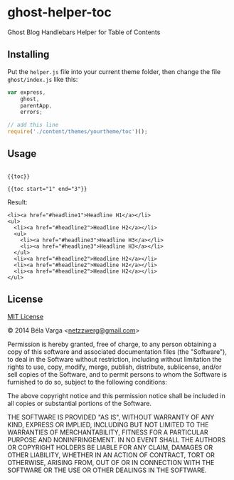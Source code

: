 ghost-helper-toc
================

Ghost Blog Handlebars Helper for Table of Contents


Installing
----------

Put the `helper.js` file into your current theme folder,
then change the file `ghost/index.js` like this:

```js
var express,
    ghost,
    parentApp,
    errors;

// add this line
require('./content/themes/yourtheme/toc')();

```


Usage
-----

```

{{toc}}

{{toc start="1" end="3"}}

```

Result:

```
<li><a href="#headline1">Headline H1</a></li>
<ul>
  <li><a href="#headline2">Headline H2</a></li>
  <ul>
    <li><a href="#headline3">Headline H3</a></li>
    <li><a href="#headline3">Headline H3</a></li>
  </ul>
  <li><a href="#headline2">Headline H2</a></li>
  <li><a href="#headline2">Headline H2</a></li>
  <li><a href="#headline2">Headline H2</a></li>
</ul>
```


License
-------

[MIT License](http://www.opensource.org/licenses/mit-license.php)

&copy; 2014 Béla Varga &lt;netzzwerg@gmail.com&gt;

Permission is hereby granted, free of charge, to any person obtaining a copy of this software and associated documentation files (the "Software"), to deal in the Software without restriction, including without limitation the rights to use, copy, modify, merge, publish, distribute, sublicense, and/or sell copies of the Software, and to permit persons to whom the Software is furnished to do so, subject to the following conditions:

The above copyright notice and this permission notice shall be included in all copies or substantial portions of the Software.

THE SOFTWARE IS PROVIDED "AS IS", WITHOUT WARRANTY OF ANY KIND, EXPRESS OR IMPLIED, INCLUDING BUT NOT LIMITED TO THE WARRANTIES OF MERCHANTABILITY, FITNESS FOR A PARTICULAR PURPOSE AND NONINFRINGEMENT. IN NO EVENT SHALL THE AUTHORS OR COPYRIGHT HOLDERS BE LIABLE FOR ANY CLAIM, DAMAGES OR OTHER LIABILITY, WHETHER IN AN ACTION OF CONTRACT, TORT OR OTHERWISE, ARISING FROM, OUT OF OR IN CONNECTION WITH THE SOFTWARE OR THE USE OR OTHER DEALINGS IN THE SOFTWARE.
